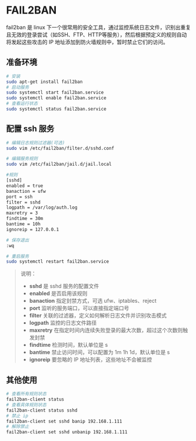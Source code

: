 # FAIL2BAN

fail2ban 是 linux 下一个很常用的安全工具，通过监控系统日志文件，识别出重复且无效的登录尝试（如SSH、FTP、HTTP等服务），然后根据预定义的规则自动将发起这些攻击的 IP 地址添加到防火墙规则中，暂时禁止它们的访问。

## 准备环境

```bash
# 安装
sudo apt-get install fail2ban
# 启动服务
sudo systemctl start fail2ban.service
sudo systemctl enable fail2ban.service
# 查看运行状态
sudo systemctl status fail2ban.service
```

## 配置 ssh 服务

```bash
# 编辑日志规则过滤器(可选)
sudo vim /etc/fail2ban/filter.d/sshd.conf

# 编辑服务规则
sudo vim /etc/fail2ban/jail.d/jail.local

#规则
[sshd]
enabled = true
banaction = ufw
port = ssh
filter = sshd
logpath = /var/log/auth.log
maxretry = 3
findtime = 30m
bantime = 10h
ignoreip = 127.0.0.1

# 保存退出
:wq

# 重启服务
sudo systemctl restart fail2ban.service
```

> 说明：
>
>- **sshd** 是 sshd 服务的配置文件
>- **enabled** 是否启用该规则
>- **banaction** 指定封禁方式，可选 ufw、iptables、reject
>- **port** 监听的服务端口，可以直接指定端口号
>- **filter** 关联的过滤器，定义如何解析日志文件并识别攻击模式
>- **logpath** 监控的日志文件路径
>- **maxretry** 在指定时间内连续失败登录的最大次数，超过这个次数则触发封禁
>- **findtime** 检测时间，默认单位是 s
>- **bantime** 禁止访问时间，可以配置为 1m 1h 1d，默认单位是 s
>- **ignoreip** 要忽略的 IP 地址列表，这些地址不会被监控

## 其他使用

```bash
# 查看所有规则状态
fail2ban-client status 
# 查看具体规则状态
fail2ban-client status sshd
# 禁止 ip
fail2ban-client set sshd banip 192.168.1.111
# 解除禁止
fail2ban-client set sshd unbanip 192.168.1.111
```
